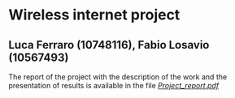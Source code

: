 # Wireless internet project

## **Luca Ferraro (10748116), Fabio Losavio (10567493)**

The report of the project with the description of the work and the presentation of results is available in the file [*Project_report.pdf*](https://github.com/LucaFerraro/Wireless_internet_project/blob/master/Project_report.pdf)